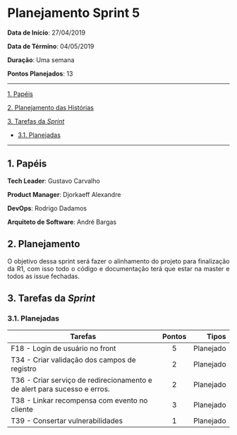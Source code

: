 # Planejamento Sprint 5


**Data de Início**: 27/04/2019

**Data de Término**: 04/05/2019

**Duração**: Uma semana

**Pontos Planejados**: 13

-------

[1. Papéis](#_1-papéis)

[2. Planejamento das Histórias](#_2-planejamento-das-historias)

[3. Tarefas da _Sprint_](#_3-tarefas-da-sprint)  

  * [3.1. Planejadas](#_31-planejadas)

-------

## 1. Papéis

**Tech Leader**: Gustavo Carvalho

**Product Manager**: Djorkaeff Alexandre

**DevOps**: Rodrigo Dadamos

**Arquiteto de Software**: André Bargas


## 2. Planejamento
<p align = "justify"> O objetivo dessa sprint será fazer o alinhamento do projeto para finalização da R1, com isso todo o código e documentação terá que estar na master e todos as issue fechadas. </p> 


## 3. Tarefas da _Sprint_

### 3.1. Planejadas

|Tarefas|Pontos|Tipos|
|--|:--:|--:|
|F18 - Login de usuário no front|5|Planejado|
|T34 - Criar validação dos campos de registro|2|Planejado|
|T36 - Criar serviço de redirecionamento e de alert para sucesso e erros.|2|Planejado|
|T38 - Linkar recompensa com evento no cliente|3|Planejado|
|T39 - Consertar vulnerabilidades|1|Planejado|






